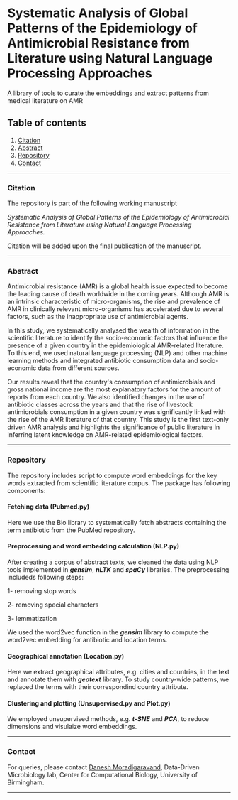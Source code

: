 # Systematic Analysis of Global Patterns of the Epidemiology of Antimicrobial Resistance from Literature using Natural Language Processing Approaches

A library of tools to curate the embeddings and extract patterns from medical literature on AMR

## Table of contents
1. [Citation](#citation)
2. [Abstract](#content)
3. [Repository](#repository)
4. [Contact](#contact)

----

### Citation <a name="citation"></a>

The repository is part of the following working manuscript 

*Systematic Analysis of Global Patterns of the Epidemiology of Antimicrobial Resistance from Literature using Natural Language Processing Approaches.*

Citation will be added upon the final publication of the manuscript.

----

### Abstract <a name="content"></a>
Antimicrobial resistance (AMR) is a global health issue expected to become the leading cause of death worldwide in the coming years. Although AMR is an intrinsic characteristic of micro-organisms, the rise and prevalence of AMR in clinically relevant micro-organisms has accelerated due to several factors, such as the inappropriate use of antimicrobial agents.

In this study, we systematically analysed the wealth of information in the scientific literature to identify the socio-economic factors that influence the presence of a given country in the epidemiological AMR-related literature. To this end, we used natural language processing (NLP) and other machine learning methods and integrated antibiotic consumption data and socio-economic data from different sources.

Our results reveal that the country's consumption of antimicrobials and gross national income are the most explanatory factors for the amount of reports from each country. We also identified changes in the use of antibiotic classes across the years and that the rise of livestock antimicrobials consumption in a given country was significantly linked with the rise of the AMR literature of that country. This study is the first text-only driven AMR analysis and highlights the significance of public literature in inferring latent knowledge on AMR-related epidemiological factors. 

----
### Repository <a name="repository"></a>

The repository includes script to compute word embeddings for the key words extracted from scientific literature corpus. The package has following components:

#### Fetching data (Pubmed.py)
Here we use the Bio library to systematically fetch abstracts containing the term antibiotic from the PubMed repository. 

#### Preprocessing and word embedding calculation (NLP.py)
After creating a corpus of abstract texts, we cleaned the data using NLP tools implemented in ***gensim***, ***nLTK*** and ***spaCy*** libraries. The preprocessing includeds following steps:

1- removing stop words 

2- removing special characters

3- lemmatization 

We used the word2vec function in the ***gensim*** library to compute the word2vec embedding for antibiotic and location terms. 

#### Geographical annotation (Location.py)
Here we extract geographical attributes, e.g. cities and countries, in the text and annotate them with ***geotext*** library. To study country-wide patterns, we replaced the terms with their correspondind country attribute.  

#### Clustering and plotting (Unsupervised.py and Plot.py)
We employed unsupervised methods, e.g. ***t-SNE*** and ***PCA***, to reduce dimensions and visulaize word embeddings. 

----
### Contact <a name="contact"></a>
For queries, please contact [Danesh Moradigaravand](mailto:d.moradigaravand@bham.ac.uk?subject=[GitHub]), Data-Driven Microbiology lab, Center for Computational Biology, University of Birmingham. 
 


-----

